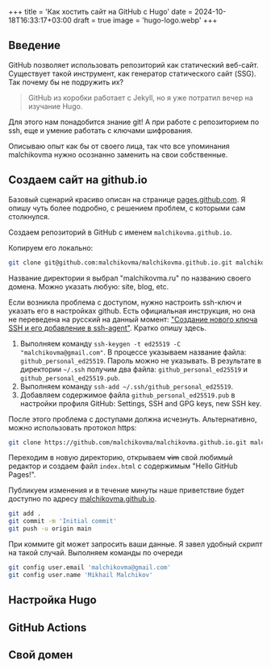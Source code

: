 +++
title = 'Как хостить сайт на GitHub с Hugo'
date = 2024-10-18T16:33:17+03:00
draft = true
image = 'hugo-logo.webp'
+++

## Введение

GitHub позволяет использовать репозиторий как статический веб-сайт. Существует такой инструмент, как генератор статического сайт (SSG). Так почему бы не подружить их?

> GitHub из коробки работает с Jekyll, но я уже потратил вечер на изучание Hugo.

Для этого нам понадобится знание git! А при работе с репозиторием по ssh, еще и умение работать с ключами шифрования.

Описываю опыт как бы от своего лица, так что все упоминания malchikovma нужно осознанно заменить на свои собственные.

## Создаем сайт на github.io

Базовый сценарий красиво описан на странице [pages.github.com](https://pages.github.com/). Я опишу чуть более подробно, с решением проблем, с которыми сам столкнулся.

Создаем репозиторий в GitHub с именем `malchikovma.github.io`.

Копируем его локально:

```sh
git clone git@github.com:malchikovma/malchikovma.github.io.git malchikovma.ru
```

Название директории я выбрал "malchikovma.ru" по названию своего домена. Можно указать любую: site, blog, etc.

Если возникла проблема с доступом, нужно настроить ssh-ключ и указать его в настройках github. Есть официальная инструкция, но она не переведена на русский на данный момент: ["Создание нового ключа SSH и его добавление в ssh-agent"](https://docs.github.com/ru/authentication/connecting-to-github-with-ssh/generating-a-new-ssh-key-and-adding-it-to-the-ssh-agent?platform=linux). Кратко опишу здесь.

1. Выполняем команду `ssh-keygen -t ed25519 -C "malchikovma@gmail.com"`. В процессе указываем название файла: `github_personal_ed25519`. Пароль можно не указывать.
В результате в директории `~/.ssh` получим два файла: `github_personal_ed25519` и `github_personal_ed25519.pub`.
1. Выполняем команду `ssh-add ~/.ssh/github_personal_ed25519`.
1. Добавляем содержимое файла `github_personal_ed25519.pub` в настройки профиля GitHub: Settings, SSH and GPG keys, new SSH key.

После этого проблема с доступами должна исчезнуть. Альтернативно, можно использовать протокол https:

```sh
git clone https://github.com/malchikovma/malchikovma.github.io.git malchikovma.ru
```

Переходим в новую директорию, открываем ~~vim~~ свой любимый редактор и создаем файл `index.html` с содержимым "Hello GitHub Pages!".

Публикуем изменения и в течение минуты наше приветствие будет доступно по адресу [malchikovma.github.io](https://malchikovma.github.io).

```sh
git add .
git commit -m 'Initial commit'
git push -u origin main
```

При коммите git может запросить ваши данные. Я завел удобный скрипт на такой случай. Выполняем команды по очереди

```sh
git config user.email 'malchikovma@gmail.com'
git config user.name 'Mikhail Malchikov'
```

## Настройка Hugo

## GitHub Actions

## Свой домен
